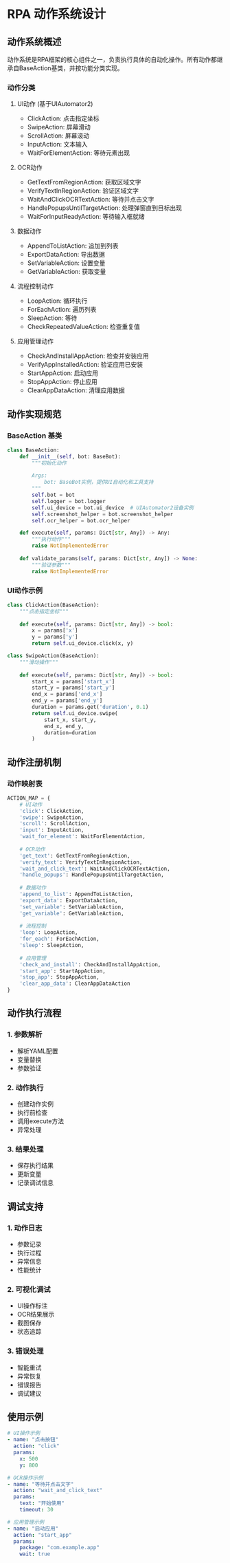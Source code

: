 # RPA 动作系统设计

## 动作系统概述

动作系统是RPA框架的核心组件之一，负责执行具体的自动化操作。所有动作都继承自BaseAction基类，并按功能分类实现。

### 动作分类

1. UI动作 (基于UIAutomator2)
   - ClickAction: 点击指定坐标
   - SwipeAction: 屏幕滑动
   - ScrollAction: 屏幕滚动
   - InputAction: 文本输入
   - WaitForElementAction: 等待元素出现

2. OCR动作
   - GetTextFromRegionAction: 获取区域文字
   - VerifyTextInRegionAction: 验证区域文字
   - WaitAndClickOCRTextAction: 等待并点击文字
   - HandlePopupsUntilTargetAction: 处理弹窗直到目标出现
   - WaitForInputReadyAction: 等待输入框就绪

3. 数据动作
   - AppendToListAction: 追加到列表
   - ExportDataAction: 导出数据
   - SetVariableAction: 设置变量
   - GetVariableAction: 获取变量

4. 流程控制动作
   - LoopAction: 循环执行
   - ForEachAction: 遍历列表
   - SleepAction: 等待
   - CheckRepeatedValueAction: 检查重复值

5. 应用管理动作
   - CheckAndInstallAppAction: 检查并安装应用
   - VerifyAppInstalledAction: 验证应用已安装
   - StartAppAction: 启动应用
   - StopAppAction: 停止应用
   - ClearAppDataAction: 清理应用数据

## 动作实现规范

### BaseAction 基类
```python
class BaseAction:
    def __init__(self, bot: BaseBot):
        """初始化动作
        
        Args:
            bot: BaseBot实例，提供UI自动化和工具支持
        """
        self.bot = bot
        self.logger = bot.logger
        self.ui_device = bot.ui_device  # UIAutomator2设备实例
        self.screenshot_helper = bot.screenshot_helper
        self.ocr_helper = bot.ocr_helper

    def execute(self, params: Dict[str, Any]) -> Any:
        """执行动作"""
        raise NotImplementedError
        
    def validate_params(self, params: Dict[str, Any]) -> None:
        """验证参数"""
        raise NotImplementedError
```

### UI动作示例
```python
class ClickAction(BaseAction):
    """点击指定坐标"""
    
    def execute(self, params: Dict[str, Any]) -> bool:
        x = params['x']
        y = params['y']
        return self.ui_device.click(x, y)

class SwipeAction(BaseAction):
    """滑动操作"""
    
    def execute(self, params: Dict[str, Any]) -> bool:
        start_x = params['start_x']
        start_y = params['start_y']
        end_x = params['end_x']
        end_y = params['end_y']
        duration = params.get('duration', 0.1)
        return self.ui_device.swipe(
            start_x, start_y,
            end_x, end_y,
            duration=duration
        )
```

## 动作注册机制

### 动作映射表
```python
ACTION_MAP = {
    # UI动作
    'click': ClickAction,
    'swipe': SwipeAction,
    'scroll': ScrollAction,
    'input': InputAction,
    'wait_for_element': WaitForElementAction,
    
    # OCR动作
    'get_text': GetTextFromRegionAction,
    'verify_text': VerifyTextInRegionAction,
    'wait_and_click_text': WaitAndClickOCRTextAction,
    'handle_popups': HandlePopupsUntilTargetAction,
    
    # 数据动作
    'append_to_list': AppendToListAction,
    'export_data': ExportDataAction,
    'set_variable': SetVariableAction,
    'get_variable': GetVariableAction,
    
    # 流程控制
    'loop': LoopAction,
    'for_each': ForEachAction,
    'sleep': SleepAction,
    
    # 应用管理
    'check_and_install': CheckAndInstallAppAction,
    'start_app': StartAppAction,
    'stop_app': StopAppAction,
    'clear_app_data': ClearAppDataAction
}
```

## 动作执行流程

### 1. 参数解析
- 解析YAML配置
- 变量替换
- 参数验证

### 2. 动作执行
- 创建动作实例
- 执行前检查
- 调用execute方法
- 异常处理

### 3. 结果处理
- 保存执行结果
- 更新变量
- 记录调试信息

## 调试支持

### 1. 动作日志
- 参数记录
- 执行过程
- 异常信息
- 性能统计

### 2. 可视化调试
- UI操作标注
- OCR结果展示
- 截图保存
- 状态追踪

### 3. 错误处理
- 智能重试
- 异常恢复
- 错误报告
- 调试建议

## 使用示例

```yaml
# UI操作示例
- name: "点击按钮"
  action: "click"
  params:
    x: 500
    y: 800

# OCR操作示例
- name: "等待并点击文字"
  action: "wait_and_click_text"
  params:
    text: "开始使用"
    timeout: 30

# 应用管理示例
- name: "启动应用"
  action: "start_app"
  params:
    package: "com.example.app"
    wait: true
```